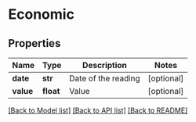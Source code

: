 # Economic

## Properties
Name | Type | Description | Notes
------------ | ------------- | ------------- | -------------
**date** | **str** | Date of the reading | [optional] 
**value** | **float** | Value | [optional] 

[[Back to Model list]](../README.md#documentation-for-models) [[Back to API list]](../README.md#documentation-for-api-endpoints) [[Back to README]](../README.md)


